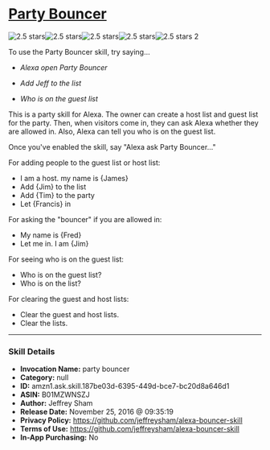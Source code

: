 # [Party Bouncer](http://alexa.amazon.com/#skills/amzn1.ask.skill.187be03d-6395-449d-bce7-bc20d8a646d1)
![2.5 stars](../../images/ic_star_black_18dp_1x.png)![2.5 stars](../../images/ic_star_black_18dp_1x.png)![2.5 stars](../../images/ic_star_half_black_18dp_1x.png)![2.5 stars](../../images/ic_star_border_black_18dp_1x.png)![2.5 stars](../../images/ic_star_border_black_18dp_1x.png) 2

To use the Party Bouncer skill, try saying...

* *Alexa open Party Bouncer*

* *Add Jeff to the list*

* *Who is on the guest list*

This is a party skill for Alexa. The owner can create a host list and guest list for the party. Then, when visitors come in, they can ask Alexa whether they are allowed in. Also, Alexa can tell you who is on the guest list.

Once you've enabled the skill, say "Alexa ask Party Bouncer..."

For adding people to the guest list or host list:
- I am a host. my name is {James}
- Add {Jim} to the list
- Add {Tim} to the party
- Let {Francis} in

For asking the "bouncer" if you are allowed in:
- My name is {Fred}
- Let me in. I am {Jim}

For seeing who is on the guest list:
- Who is on the guest list?
- Who is on the list?

For clearing the guest and host lists:
- Clear the guest and host lists.
- Clear the lists.

***

### Skill Details

* **Invocation Name:** party bouncer
* **Category:** null
* **ID:** amzn1.ask.skill.187be03d-6395-449d-bce7-bc20d8a646d1
* **ASIN:** B01MZWNSZJ
* **Author:** Jeffrey Sham
* **Release Date:** November 25, 2016 @ 09:35:19
* **Privacy Policy:** https://github.com/jeffreysham/alexa-bouncer-skill
* **Terms of Use:** https://github.com/jeffreysham/alexa-bouncer-skill
* **In-App Purchasing:** No
